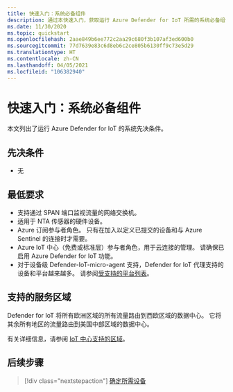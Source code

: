 ```yaml
---
title: 快速入门：系统必备组件
description: 通过本快速入门，获取运行 Azure Defender for IoT 所需的系统必备组件。
ms.date: 11/30/2020
ms.topic: quickstart
ms.openlocfilehash: 2aae849b6ee772c2aa29c680f3b107af3ed600b0
ms.sourcegitcommit: 77d7639e83c6d8eb6c2ce805b6130ff9c73e5d29
ms.translationtype: HT
ms.contentlocale: zh-CN
ms.lasthandoff: 04/05/2021
ms.locfileid: "106382940"
---
```

# <a name="quickstart-system-prerequisites"></a>快速入门：系统必备组件

本文列出了运行 Azure Defender for IoT 的系统先决条件。

## <a name="prerequisites"></a>先决条件

- 无

## <a name="minimum-requirements"></a>最低要求

- 支持通过 SPAN 端口监视流量的网络交换机。
- 适用于 NTA 传感器的硬件设备。
- Azure 订阅参与者角色。 只有在加入以定义已提交的设备和与 Azure Sentinel 的连接时才需要。
- Azure IoT 中心（免费或标准层）参与者角色，用于云连接的管理。 请确保已启用 Azure Defender for IoT 功能。
- 对于设备级 Defender-IoT-micro-agent 支持，Defender for IoT 代理支持的设备和平台越来越多。 请参阅[受支持的平台列表](how-to-deploy-agent.md)。

## <a name="supported-service-regions"></a>支持的服务区域

Defender for IoT 将所有欧洲区域的所有流量路由到西欧区域的数据中心。 它将其余所有地区的流量路由到美国中部区域的数据中心。

有关详细信息，请参阅 [IoT 中心支持的区域](https://azure.microsoft.com/global-infrastructure/services/?products=iot-hub)。

## <a name="next-steps"></a>后续步骤

> [!div class="nextstepaction"]
> [确定所需设备](how-to-identify-required-appliances.md)
